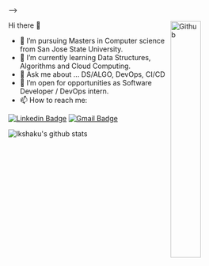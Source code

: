 <!-- ### Hi there 👋

<!--
**ikshaku/ikshaku** is a ✨ _special_ ✨ repository because its `README.md` (this file) appears on your GitHub profile.

Here are some ideas to get you started:

- 🔭 I’m currently working on ...
- 🌱 I’m currently learning ...
- 👯 I’m looking to collaborate on ...
- 🤔 I’m looking for help with ...
- 💬 Ask me about ...
- 📫 How to reach me: ...
- 😄 Pronouns: ...
- ⚡ Fun fact: ...
--> -->

Hi there 👋
<img width="35%" align="right" alt="Github" src="https://user-images.githubusercontent.com/48678280/88862734-4903af80-d201-11ea-968b-9c939d88a37c.gif" />

- 🔭 I’m  pursuing Masters in Computer science from San Jose State University.
- 🌱 I’m currently learning Data Structures, Algorithms and Cloud Computing.
- 💬 Ask me about ... DS/ALGO, DevOps, CI/CD
- 👯 I’m open for opportunities as Software Developer / DevOps intern.
- 📫 How to reach me: 

 [![Linkedin Badge](https://img.shields.io/badge/-Ikshaku_Goswami-blue?style=flat-square&logo=Linkedin&logoColor=white&link=https://www.linkedin.com/in/ikshaku/)](https://www.linkedin.com/in/ikshaku/) [![Gmail Badge](https://img.shields.io/badge/-ikshaku.goswami@gmail.com-c14438?style=flat-square&logo=Gmail&logoColor=white&link=mailto:ikshaku.goswami@gmail.com)](mailto:ikshaku.goswami@gmail.com)

 ![Ikshaku's github stats](https://github-readme-stats.vercel.app/api?username=ikshaku&show_icons=true&theme=dark)

